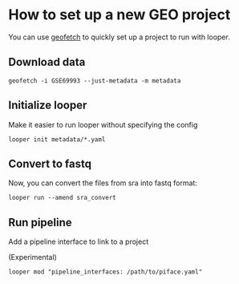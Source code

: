 # How to set up a new GEO project

You can use [geofetch](http://geofetch.databio.org) to quickly set up a project to run with looper.

## Download data

```
geofetch -i GSE69993 --just-metadata -m metadata
```

## Initialize looper

Make it easier to run looper without specifying the config

```
looper init metadata/*.yaml
```

## Convert to fastq

Now, you can convert the files from sra into fastq format:

```
looper run --amend sra_convert
```

## Run pipeline

Add a pipeline interface to link to a project

(Experimental)

```
looper mod "pipeline_interfaces: /path/to/piface.yaml"
```
